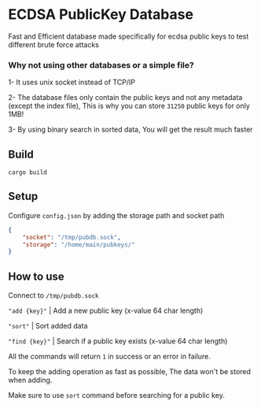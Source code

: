 # ECDSA PublicKey Database

Fast and Efficient database made specifically for ecdsa public keys to test different brute force attacks


### Why not using other databases or a simple file?

1- It uses unix socket instead of TCP/IP

2- The database files only contain the public keys and not any metadata (except the index file), This is why you can store `31250` public keys for only 1MB!

3- By using binary search in sorted data, You will get the result much faster

## Build

```
cargo build
```

## Setup

Configure `config.json` by adding the storage path and socket path

```json
{
    "socket": "/tmp/pubdb.sock",
    "storage": "/home/main/pubkeys/"
}
```

## How to use

Connect to `/tmp/pubdb.sock`

`"add {key}"` | Add a new public key (x-value 64 char length)

`"sort"` | Sort added data

`"find {key}"` | Search if a public key exists (x-value 64 char length)

All the commands will return `1` in success or an error in failure.

To keep the adding operation as fast as possible, The data won't be stored when adding.

Make sure to use `sort` command before searching for a public key.
